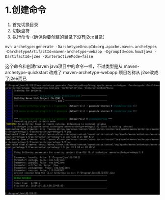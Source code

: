 # 1.创建命令
1. 首先切换目录
2. 切换盘符
3. 执行命令（确保你要创建的目录下没有j2ee目录）
~~~
mvn archetype:generate -DarchetypeGroupId=org.apache.maven.archetypes -DarchetypeArtifactId=maven-archetype-webapp -DgroupId=com.how2java -DartifactId=j2ee -DinteractiveMode=false
~~~
这个命令和创建maven java项目中的命令一样，不过类型是从
maven-archetype-quickstart 改成了 maven-archetype-webapp
项目名称从 j2se改成了j2ee而已
![](../images/maven命令创建web项目.jpg)